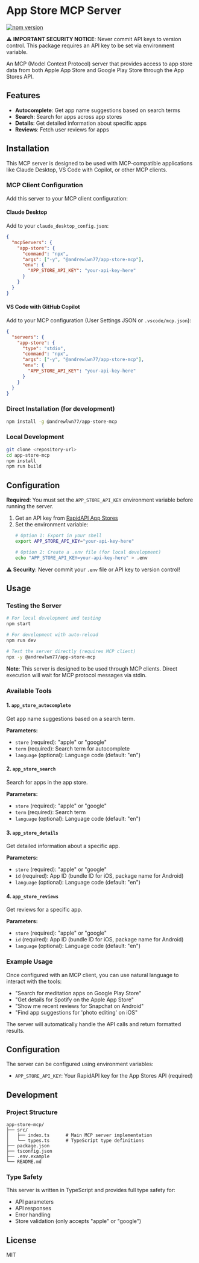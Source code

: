 # App Store MCP Server

[![npm version](https://badge.fury.io/js/%40andrewlwn77%2Fapp-store-mcp.svg)](https://www.npmjs.com/package/@andrewlwn77/app-store-mcp)

⚠️ **IMPORTANT SECURITY NOTICE**: Never commit API keys to version control. This package requires an API key to be set via environment variable.

An MCP (Model Context Protocol) server that provides access to app store data from both Apple App Store and Google Play Store through the App Stores API.

## Features

- **Autocomplete**: Get app name suggestions based on search terms
- **Search**: Search for apps across app stores
- **Details**: Get detailed information about specific apps
- **Reviews**: Fetch user reviews for apps

## Installation

This MCP server is designed to be used with MCP-compatible applications like Claude Desktop, VS Code with Copilot, or other MCP clients.

### MCP Client Configuration

Add this server to your MCP client configuration:

#### Claude Desktop
Add to your `claude_desktop_config.json`:
```json
{
  "mcpServers": {
    "app-store": {
      "command": "npx",
      "args": ["-y", "@andrewlwn77/app-store-mcp"],
      "env": {
        "APP_STORE_API_KEY": "your-api-key-here"
      }
    }
  }
}
```

#### VS Code with GitHub Copilot
Add to your MCP configuration (User Settings JSON or `.vscode/mcp.json`):
```json
{
  "servers": {
    "app-store": {
      "type": "stdio",
      "command": "npx", 
      "args": ["-y", "@andrewlwn77/app-store-mcp"],
      "env": {
        "APP_STORE_API_KEY": "your-api-key-here"
      }
    }
  }
}
```

### Direct Installation (for development)
```bash
npm install -g @andrewlwn77/app-store-mcp
```

### Local Development
```bash
git clone <repository-url>
cd app-store-mcp
npm install
npm run build
```

## Configuration

**Required**: You must set the `APP_STORE_API_KEY` environment variable before running the server.

1. Get an API key from [RapidAPI App Stores](https://rapidapi.com/danielamitay/api/app-stores)
2. Set the environment variable:
   ```bash
   # Option 1: Export in your shell
   export APP_STORE_API_KEY="your-api-key-here"
   
   # Option 2: Create a .env file (for local development)
   echo "APP_STORE_API_KEY=your-api-key-here" > .env
   ```

⚠️ **Security**: Never commit your `.env` file or API key to version control!

## Usage

### Testing the Server

```bash
# For local development and testing
npm start

# For development with auto-reload
npm run dev

# Test the server directly (requires MCP client)
npx -y @andrewlwn77/app-store-mcp
```

**Note**: This server is designed to be used through MCP clients. Direct execution will wait for MCP protocol messages via stdin.

### Available Tools

#### 1. `app_store_autocomplete`
Get app name suggestions based on a search term.

**Parameters:**
- `store` (required): "apple" or "google"
- `term` (required): Search term for autocomplete
- `language` (optional): Language code (default: "en")

#### 2. `app_store_search`
Search for apps in the app store.

**Parameters:**
- `store` (required): "apple" or "google"
- `term` (required): Search term
- `language` (optional): Language code (default: "en")

#### 3. `app_store_details`
Get detailed information about a specific app.

**Parameters:**
- `store` (required): "apple" or "google"
- `id` (required): App ID (bundle ID for iOS, package name for Android)
- `language` (optional): Language code (default: "en")

#### 4. `app_store_reviews`
Get reviews for a specific app.

**Parameters:**
- `store` (required): "apple" or "google"
- `id` (required): App ID (bundle ID for iOS, package name for Android)
- `language` (optional): Language code (default: "en")

### Example Usage

Once configured with an MCP client, you can use natural language to interact with the tools:

- "Search for meditation apps on Google Play Store"
- "Get details for Spotify on the Apple App Store" 
- "Show me recent reviews for Snapchat on Android"
- "Find app suggestions for 'photo editing' on iOS"

The server will automatically handle the API calls and return formatted results.

## Configuration

The server can be configured using environment variables:

- `APP_STORE_API_KEY`: Your RapidAPI key for the App Stores API (required)

## Development

### Project Structure

```
app-store-mcp/
├── src/
│   ├── index.ts      # Main MCP server implementation
│   └── types.ts      # TypeScript type definitions
├── package.json
├── tsconfig.json
├── .env.example
└── README.md
```

### Type Safety

This server is written in TypeScript and provides full type safety for:
- API parameters
- API responses
- Error handling
- Store validation (only accepts "apple" or "google")

## License

MIT